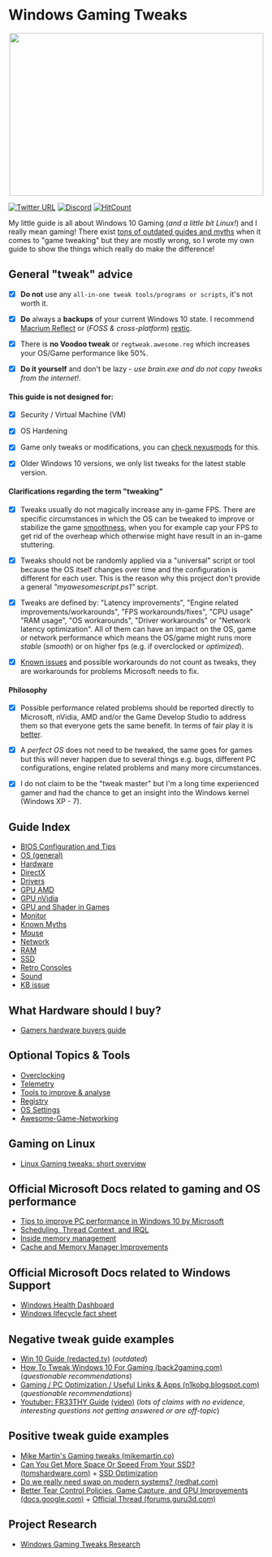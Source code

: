 # Windows Gaming Tweaks

<p align="center">
  <img width="500" height="320" src="https://raw.githubusercontent.com/NoelJacob/GAMING-TWEAKS/master/.github/Pictures/Windows%20Gaming%20Tweaks.jpg")">
</p>

[![Twitter URL](https://img.shields.io/twitter/url/https/twitter.com/fold_left.svg?style=social&label=Follow%20%40CHEF-KOCH)](https://twitter.com/CKsTechNews)
[![Discord](https://img.shields.io/discord/418256415874875402.svg?colorA=7289da&colorB=99aab5&label=Discord&logo=discord&maxAge=60)](https://discord.me/CHEF-KOCH)
[![HitCount](http://hits.dwyl.com/NoelJacob/GAMING-TWEAKS.svg)](http://hits.dwyl.com/NoelJacob/GAMING-TWEAKS)

My little guide is all about Windows 10 Gaming (_and a little bit Linux!_) and I really mean gaming! There exist [tons of outdated guides and myths](https://github.com/CHEF-KOCH/GamingTweaks/blob/master/Known%20Myths.md) when it comes to "game tweaking" but they are mostly wrong, so I wrote my own guide to show the things which really do make the difference!


## General "tweak" advice
- [x] **Do not** use any `all-in-one tweak tools/programs or scripts`, it's not worth it.
- [x] **Do** always a **backups** of your current Windows 10 state. I recommend [Macrium Reflect](https://www.macrium.com/reflectfree) or (_FOSS & cross-platform_) [restic](https://github.com/restic/restic).
- [x] There is **no Voodoo tweak** or `regtweak.awesome.reg` which  increases your OS/Game performance like 50%.
- [x] **Do it yourself** and don't be lazy - _use brain.exe and do not copy tweaks from the internet!_.


#### This guide is not designed for:
- [x] Security / Virtual Machine (VM)
- [x] OS Hardening
- [x] Game only tweaks or modifications, you can [check nexusmods](https://www.nexusmods.com/) for this.
- [x] Older Windows 10 versions, we only list tweaks for the latest stable version.


#### Clarifications regarding the term "tweaking"
- [x] Tweaks usually do not magically increase any in-game FPS. There are specific circumstances in which the OS can be tweaked to improve or stabilize the game [smoothness](https://en.wikipedia.org/wiki/Smoothness), when you for example cap your FPS to get rid of the overheap which otherwise might have result in an in-game stuttering.
- [x] Tweaks should not be randomly applied via a "universal" script or tool because the OS itself changes over time and the configuration is different for each user. This is the reason why this project don't provide a general _"myawesomescript.ps1"_ script.
- [x] Tweaks are defined by: "Latency improvements", "Engine related improvements/workarounds", "FPS workarounds/fixes", "CPU usage" "RAM usage", "OS workarounds", "Driver workarounds" or "Network latency optimization". All of them can have an impact on the OS, game or network performance which means the OS/game might runs more _stable_ (_smooth_) or on higher fps (e.g. if overclocked or _optimized_).
- [x] [Known issues](https://docs.microsoft.com/en-us/windows/release-information/status-windows-10-2004) and possible workarounds do not count as tweaks, they are workarounds for problems Microsoft needs to fix.


#### Philosophy
- [x] Possible performance related problems should be reported directly to Microsoft, nVidia, AMD and/or the Game Develop Studio to address them so that everyone gets the same benefit. In terms of fair play it is [better](https://www.vice.com/en_us/article/43zdnb/battlefield-v-players-are-using-shitty-graphics-for-a-competitive-edge).
- [x] A _perfect OS_ does not need to be tweaked, the same goes for games but this will never happen due to several things e.g. bugs, different PC configurations, engine related problems and many more circumstances.
- [x] I do not claim to be the "tweak master" but I'm a long time experienced gamer and had the chance to get an insight into the Windows kernel (Windows XP - 7).


## Guide Index
* [BIOS Configuration and Tips](Bios/Readme.md)
* [OS (general)](OS%20(general)/Readme.md)
* [Hardware](Hardware%20(general)/Readme.md)
* [DirectX](DirectX/Readme.md)
* [Drivers](Drivers/Readme.md)
* [GPU AMD](GPU/AMD/Readme.md)
* [GPU nVidia](GPU/nVidia/Readme.md)
* [GPU and Shader in Games](GPU/Shader/Readme.md)
* [Monitor](Monitor/Readme.md)
* [Known Myths](Myths/Known%20Myths.md)
* [Mouse](Mouse/Readme.md)
* [Network](Network/Readme.md)
* [RAM](RAM/Readme.md)
* [SSD](SSD/Readme.md)
* [Retro Consoles](Retro%20Consoles/Readme.md)
* [Sound](Sound/Readme.md)
* [KB issue](KB%20problems/Readme.md)


## What Hardware should I buy?
* [Gamers hardware buyers guide](Hardware%20(general)/Gaming%20Hardware%20Buyer's%20Guide.md)


## Optional Topics & Tools
* [Overclocking](Overclocking/Readme.md)
* [Telemetry](Telemetry/Readme.md)
* [Tools to improve & analyse](Tools/Readme.md)
* [Registry](Registry/Readme.md)
* [OS Settings](OS%20Settings/Readme.md)
* [Awesome-Game-Networking](https://github.com/MFatihMAR/Awesome-Game-Networking)


## Gaming on Linux
* [Linux Gaming tweaks: short overview](Linux%20Gaming/Readme.md)


## Official Microsoft Docs related to gaming and OS performance
* [Tips to improve PC performance in Windows 10 by Microsoft](https://support.microsoft.com/en-us/help/4002019/windows-10-improve-pc-performance)
* [Scheduling, Thread Context, and IRQL](http://download.microsoft.com/download/e/b/a/eba1050f-a31d-436b-9281-92cdfeae4b45/IRQL_thread.doc)
* [Inside memory management](https://www.itprotoday.com/compute-engines/inside-memory-management-part-2)
* [Cache and Memory Manager Improvements](https://docs.microsoft.com/en-us/windows-server/administration/performance-tuning/subsystem/cache-memory-management/improvements-in-windows-server)


## Official Microsoft Docs related to Windows Support
* [Windows Health Dashboard](https://docs.microsoft.com/en-us/windows/release-information/status-windows-10-1903)
* [Windows lifecycle fact sheet](https://support.microsoft.com/en-us/help/13853/windows-lifecycle-fact-sheet)


## Negative tweak guide examples
* [Win 10 Guide (redacted.tv)](https://redacted.tv/2017/12/20/win10guide/) (_outdated_)
* [How To Tweak Windows 10 For Gaming (back2gaming.com)](http://www.back2gaming.com/guides/how-to-tweak-windows-10-for-gaming/) (_questionable recommendations_)
* [Gaming / PC Optimization / Useful Links & Apps (n1kobg.blogspot.com)](http://n1kobg.blogspot.com/) (_questionable recommendations_)
* [Youtuber: FR33THY Guide](https://docs.google.com/document/d/1nrcQ2EU5512TpuspPF4u5PgZ43p7hoV1cYBMi2C3XSQ/edit) [(video)](https://youtu.be/EG4g9XlKw5w) (_lots of claims with no evidence, interesting questions not getting answered or are off-topic_)


## Positive tweak guide examples
* [Mike Martin's Gaming tweaks (mikemartin.co)](http://www.mikemartin.co/gaming_guides)
* [Can You Get More Space Or Speed From Your SSD? (tomshardware.com)](https://www.tomshardware.com/reviews/ssd-performance-tweak,2911-4.html) + [SSD Optimization](https://wiki.debian.org/SSDOptimization)
* [Do we really need swap on modern systems? (redhat.com)](https://www.redhat.com/en/blog/do-we-really-need-swap-modern-systems)
* [Better Tear Control Policies, Game Capture, and GPU Improvements (docs.google.com)](https://docs.google.com/document/d/e/2PACX-1vRZkIJJCVynUPCqZbblmAIoPRx1rDIRLAV9CwjunyAaGm2YpIt_XsmiI8Tx4j_uMAaQ1UYrrWQClwUU/pub) + [Official Thread (forums.guru3d.com)](https://forums.guru3d.com/threads/better-tear-control-policies-game-capture-and-gpu-improvements.425331/)


## Project Research
* [Windows Gaming Tweaks Research](Research/Research.md)
